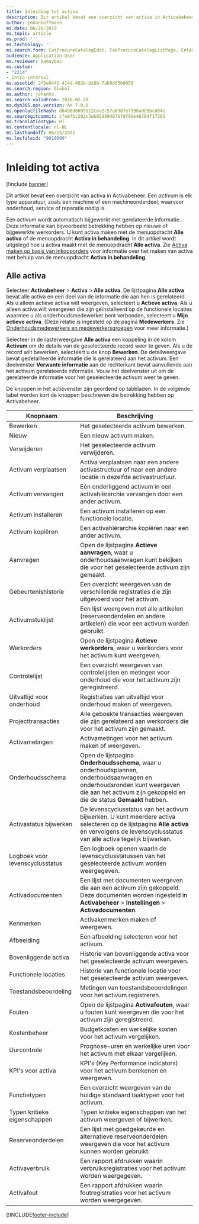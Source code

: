 ```yaml
---
title: Inleiding tot activa
description: Dit artikel bevat een overzicht van activa in Activabeheer.
author: johanhoffmann
ms.date: 06/26/2019
ms.topic: article
ms.prod: ''
ms.technology: ''
ms.search.form: CatProcureCatalogEdit, CatProcureCatalogListPage, EntAssetTimeline, EntAssetObjectTableLookup, EntAssetObjectTableParent, EntAssetObjectOverview, EntAssetObjectImage, EntAssetObjectTable, EntAssetLifecycleStateLog, EntAssetObjectWorkOrderActive, EntAssetObjectAttribute
audience: Application User
ms.reviewer: kamaybac
ms.custom:
- "2214"
- intro-internal
ms.assetid: 2f3e0441-414d-402b-b28b-7ab0d650d658
ms.search.region: Global
ms.author: johanho
ms.search.validFrom: 2016-02-28
ms.dyn365.ops.version: AX 7.0.0
ms.openlocfilehash: d8498d6099112cea2c57a6387e7596adb5bcd84e
ms.sourcegitcommit: cfe8fbc202c3eb05d894076fdf99e46704f17365
ms.translationtype: HT
ms.contentlocale: nl-NL
ms.lasthandoff: 06/15/2022
ms.locfileid: "9016009"
---
```

# <a name="introduction-to-assets"></a>Inleiding tot activa

[!include [banner](../../includes/banner.md)]

 

Dit artikel bevat een overzicht van activa in Activabeheer. Een *activum* is elk type apparatuur, zoals een machine of een machineonderdeel, waarvoor onderhoud, service of reparatie nodig is.

Een activum wordt automatisch bijgewerkt met gerelateerde informatie. Deze informatie kan bijvoorbeeld betrekking hebben op nieuwe of bijgewerkte werkorders. U kunt activa maken met de menuopdracht **Alle activa** of de menuopdracht **Activa in behandeling**. In dit artikel wordt uitgelegd hoe u activa maakt met de menuopdracht **Alle activa**. Zie [Activa maken op basis van inkooporders](../objects/create-objects-based-on-purchase-orders.md) voor informatie over het maken van activa met behulp van de menuopdracht **Activa in behandeling**.

## <a name="all-assets"></a>Alle activa

Selecteer **Activabeheer** \> **Activa** \> **Alle activa**. De lijstpagina **Alle activa** bevat alle activa en een deel van de informatie die aan hen is gerelateerd. Als u alleen actieve activa wilt weergeven, selecteert u **Actieve activa**. Als u alleen activa wilt weergeven die zijn geïnstalleerd op de functionele locaties waarmee u als onderhoudsmedewerker bent verbonden, selecteert u **Mijn actieve activa**. (Deze relatie is ingesteld op de pagina **Medewerkers**. Zie [Onderhoudsmedewerkers en medewerkersgroepen](../setup-for-objects/workers-and-worker-groups.md) voor meer informatie.)

Selecteer in de rasterweergave **Alle activa** een koppeling in de kolom **Activum** om de details van de geselecteerde record weer te geven. Als u de record wilt bewerken, selecteert u de knop **Bewerken**. De detailweergave bevat gedetailleerde informatie die is gerelateerd aan het activum. Een deelvenster **Verwante informatie** aan de rechterkant bevat aanvullende aan het activum gerelateerde informatie. Vouw het deelvenster uit om de gerelateerde informatie voor het geselecteerde activum weer te geven.

De knoppen in het actievenster zijn geordend op tabbladen. In de volgende tabel worden kort de knoppen beschreven die betrekking hebben op Activabeheer.

| Knopnaam          | Beschrijving                                                                                                                                                       |
|----------------------|-------------------------------------------------------------------------------------------------------------------------------------------------------------------|
| Bewerken                 | Het geselecteerde activum bewerken.                                                                                                                                         |
| Nieuw                  | Een nieuw activum maken.                                                                                                                                                |
| Verwijderen               | Het geselecteerde activum verwijderen.                                                                                                                                       |
| Activum verplaatsen           | Activa verplaatsen naar een andere activastructuur of naar een andere locatie in dezelfde activastructuur.                                                                                         |
| Activum vervangen        | Eén onderliggend activum in een activahiërarchie vervangen door een ander activum.                                                                                                  |
| Activum installeren        | Een activum installeren op een functionele locatie.                                                                                                                          |
| Activum kopiëren           | Een activahiërarchie kopiëren naar een ander activum.                                                                                                                          |
| Aanvragen             | Open de lijstpagina **Actieve aanvragen**, waar u onderhoudsaanvragen kunt bekijken die voor het geselecteerde activum zijn gemaakt.                                                                         |
| Gebeurtenishistorie        | Een overzicht weergeven van de verschillende registraties die zijn uitgevoerd voor het activum.                                                                                                         |
| Activumstuklijst            | Een lijst weergeven met alle artikelen (reserveonderdelen en andere artikelen) die voor een activum worden gebruikt.                                                                                  |
| Werkorders          | Open de lijstpagina **Actieve werkorders**, waar u werkorders voor het activum kunt weergeven.                                                                                        |
| Controlelijst            | Een overzicht weergeven van controlelijsten en metingen voor onderhoud die voor het activum zijn geregistreerd.                                                                                                 |
| Uitvaltijd voor onderhoud | Registraties van uitvaltijd voor onderhoud maken of weergeven.                                                                                                       |
| Projecttransacties | Alle geboekte transacties weergeven die zijn gerelateerd aan werkorders die voor het activum zijn gemaakt.                                                                                       |
| Activametingen       | Activametingen voor het activum maken of weergeven.                                                                                                               |
| Onderhoudsschema | Open de lijstpagina **Onderhoudsschema**, waar u onderhoudsplannen, onderhoudsaanvragen en onderhoudsronden kunt weergeven die aan het activum zijn gekoppeld en die de status **Gemaakt** hebben. |
| Activastatus bijwerken   | De levenscyclusstatus van het activum bijwerken. U kunt meerdere activa selecteren op de lijstpagina **Alle activa** en vervolgens de levenscyclusstatus van alle activa tegelijk bijwerken.              |
| Logboek voor levenscyclusstatus  | Een logboek openen waarin de levenscyclusstatussen van het geselecteerde activum worden weergegeven.                                                                                                                 |
| Activadocumenten      | Een lijst met documenten weergeven die aan een activum zijn gekoppeld. Deze documenten worden ingesteld in **Activabeheer** \> **Instellingen** \> **Activadocumenten**.                 |
| Kenmerken           | Activakenmerken maken of weergeven.                                                                                                                             |
| Afbeelding                | Een afbeelding selecteren voor het activum.                                                                                                                                   |
| Bovenliggende activa        | Historie van bovenliggende activa voor het geselecteerde activum weergeven.                                                                                                                |
| Functionele locaties | Historie van functionele locatie voor het geselecteerde activum weergeven.                                                                                                          |
| Toestandsbeoordeling | Metingen van toestandsbeoordelingen voor het activum registreren.                                                                                                         |
| Fouten               | Open de lijstpagina **Activafouten**, waar u fouten kunt weergeven die voor het activum zijn geregistreerd.                                                                                             |
| Kostenbeheer         | Budgetkosten en werkelijke kosten voor het activum vergelijken.                                                                                                              |
| Uurcontrole         | Prognose-uren en werkelijke uren voor het activum met elkaar vergelijken.                                                                                                              |
| KPI's voor activa           | KPI's (Key Performance indicators) voor het activum berekenen en weergeven.                                                                                              |
| Functietypen            | Een overzicht weergeven van de huidige standaard taaktypen voor het activum.                                                                                                            |
| Typen kritieke eigenschappen    | Typen kritieke eigenschappen van het activum weergeven of bijwerken.                                                                                                                              |
| Reserveonderdelen          | Een lijst met goedgekeurde en alternatieve reserveonderdelen weergeven die voor het activum kunnen worden gebruikt.                                                                               |
| Activaverbruik    | Een rapport afdrukken waarin verbruiksregistraties voor het activum worden weergegeven.                                                                                                |
| Activafout          | Een rapport afdrukken waarin foutregistraties voor het activum worden weergegeven.                                                                                                      |


[!INCLUDE[footer-include](../../../includes/footer-banner.md)]